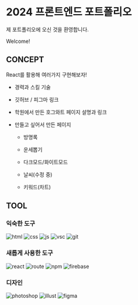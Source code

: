 # 2024 프론트엔드 포트폴리오
제 포트폴리오에 오신 것을 환영합니다.

Welcome!

## CONCEPT

React를 활용해 여러가지 구현해보자!

* 경력과 스킬 기술

* 깃허브 / 피그마 링크

* 학원에서 만든 호그와트 페이지 설명과 링크

* 만들고 싶어서 만든 페이지

  * 방명록

  * 운세뽑기

  * 다크모드/화이트모드

  * 날씨(수정 중)

  * 키워드(차트)
  

## TOOL

### 익숙한 도구

![html](https://img.shields.io/badge/HTML-239120?style=for-the-badge&logo=html5&logoColor=white)
![css](https://img.shields.io/badge/CSS-239120?&style=for-the-badge&logo=css3&logoColor=white)
![js](https://img.shields.io/badge/JavaScript-F7DF1E?style=for-the-badge&logo=JavaScript&logoColor=white)
![vsc](https://img.shields.io/badge/Visual_Studio_Code-0078D4?style=for-the-badge&logo=visual%20studio%20code&logoColor=white)
![git](https://img.shields.io/badge/GIT-E44C30?style=for-the-badge&logo=git&logoColor=white)

### 새롭게 사용한 도구

![react](https://img.shields.io/badge/React-20232A?style=for-the-badge&logo=react&logoColor=61DAFB)
![route](https://img.shields.io/badge/React_Router-CA4245?style=for-the-badge&logo=react-router&logoColor=white)
![npm](https://img.shields.io/badge/npm-CB3837?style=for-the-badge&logo=npm&logoColor=white)
![firebase](https://img.shields.io/badge/Firebase-039BE5?style=for-the-badge&logo=Firebase&logoColor=white)

### 디자인

![photoshop](https://img.shields.io/badge/Adobe%20Photoshop-31A8FF?style=for-the-badge&logo=Adobe%20Photoshop&logoColor=black)
![illust](https://img.shields.io/badge/Adobe%20Illustrator-FF9A00?style=for-the-badge&logo=adobe%20illustrator&logoColor=white)
![figma](https://img.shields.io/badge/Figma-F24E1E?style=for-the-badge&logo=figma&logoColor=white)
